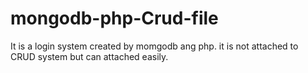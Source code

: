 # mongodb-php-Crud-file
It is a login system created by momgodb ang php.
it is not attached to CRUD system but can attached easily.
